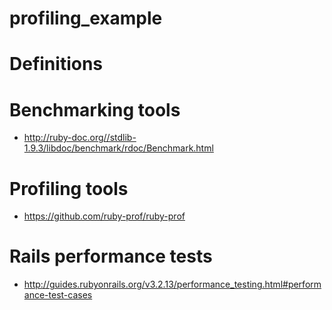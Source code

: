 # profiling_example

# Definitions

# Benchmarking tools

* http://ruby-doc.org//stdlib-1.9.3/libdoc/benchmark/rdoc/Benchmark.html

# Profiling tools

* https://github.com/ruby-prof/ruby-prof

# Rails performance tests

* http://guides.rubyonrails.org/v3.2.13/performance_testing.html#performance-test-cases
